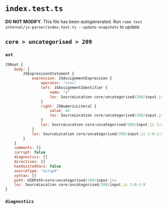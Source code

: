 # `index.test.ts`

**DO NOT MODIFY**. This file has been autogenerated. Run `rome test internal/js-parser/index.test.ts --update-snapshots` to update.

## `core > uncategorised > 209`

### `ast`

```javascript
JSRoot {
	body: [
		JSExpressionStatement {
			expression: JSAssignmentExpression {
				operator: ">>>="
				left: JSAssignmentIdentifier {
					name: "x"
					loc: SourceLocation core/uncategorised/209/input.js 1:0-1:1 (x)
				}
				right: JSNumericLiteral {
					value: 42
					loc: SourceLocation core/uncategorised/209/input.js 1:7-1:9
				}
				loc: SourceLocation core/uncategorised/209/input.js 1:0-1:9
			}
			loc: SourceLocation core/uncategorised/209/input.js 1:0-1:9
		}
	]
	comments: []
	corrupt: false
	diagnostics: []
	directives: []
	hasHoistedVars: false
	sourceType: "script"
	syntax: []
	path: UIDPath<core/uncategorised/209/input.js>
	loc: SourceLocation core/uncategorised/209/input.js 1:0-1:9
}
```

### `diagnostics`

```

```
